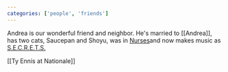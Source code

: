```yaml
---
categories: ['people', 'friends']
---
```


Andrea is our wonderful friend and neighbor. He's married to [[Andrea]], has two cats, Saucepan and Shoyu, was in [Nurses](https://redefinemag.net/2012/nurses-band-interview-dracula-apples-acre/)and now makes music as [S.E.C.R.E.T.S.](https://no1sbiz.bandcamp.com/) 

[[Ty Ennis at Nationale]]
